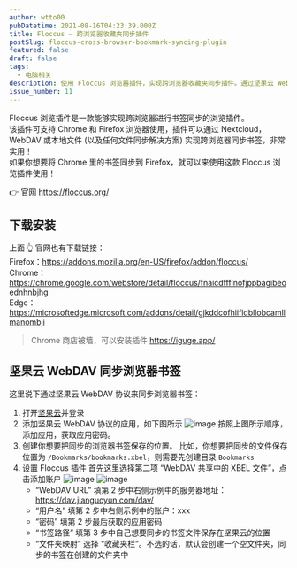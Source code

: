 ```yaml
---
author: wtto00
pubDatetime: 2021-08-16T04:23:39.000Z
title: Floccus – 跨浏览器收藏夹同步插件
postSlug: floccus-cross-browser-bookmark-syncing-plugin
featured: false
draft: false
tags:
  - 电脑相关
description: 使用 Floccus 浏览器插件，实现跨浏览器收藏夹同步插件。通过坚果云 WebDAV 协议来同步浏览器书签
issue_number: 11
---
```


Floccus 浏览插件是一款能够实现跨浏览器进行书签同步的浏览插件。  
该插件可支持 Chrome 和 Firefox 浏览器使用，插件可以通过 Nextcloud，WebDAV 或本地文件 (以及任何文件同步解决方案) 实现跨浏览器同步书签，非常实用！  
如果你想要将 Chrome 里的书签同步到 Firefox，就可以来使用这款 Floccus 浏览插件使用！

👉 官网 <https://floccus.org/>

## 下载安装

上面 👆 官网也有下载链接：  
Firefox：<https://addons.mozilla.org/en-US/firefox/addon/floccus/>  
Chrome：<https://chrome.google.com/webstore/detail/floccus/fnaicdffflnofjppbagibeoednhnbjhg>  
Edge：<https://microsoftedge.microsoft.com/addons/detail/gjkddcofhiifldbllobcamllmanombji>

> Chrome 商店被墙，可以安装插件 <https://iguge.app/>

## 坚果云 WebDAV 同步浏览器书签

这里说下通过坚果云 WebDAV 协议来同步浏览器书签：

1. 打开[坚果云](https://www.jianguoyun.com/#/)并登录
1. 添加坚果云 WebDAV 协议的应用，如下图所示
   ![image](https://user-images.githubusercontent.com/30424139/105606716-edbb1000-5d92-11eb-93ce-6a87fb114bfd.png)
   按照上图所示顺序，添加应用，获取应用密码。
1. 创建你想要把同步的浏览器书签保存的位置。
   比如，你想要把同步的文件保存位置为 `/Bookmarks/bookmarks.xbel`，则需要先创建目录 `Bookmarks`
1. 设置 Floccus 插件
   首先这里选择第二项 “WebDAV 共享中的 XBEL 文件”，点击添加账户
   ![image](https://user-images.githubusercontent.com/30424139/105606942-ee07db00-5d93-11eb-8ba4-600eaefc02a4.png)
   ![image](https://user-images.githubusercontent.com/30424139/105607004-4343ec80-5d94-11eb-82f1-6284a9446746.png)
   - “WebDAV URL” 填第 2 步中右侧示例中的服务器地址：<https://dav.jianguoyun.com/dav/>
   - “用户名” 填第 2 步中右侧示例中的账户：xxx
   - “密码” 填第 2 步最后获取的应用密码
   - “书签路径” 填第 3 步中自己想要同步的书签文件保存在坚果云的位置
   - “文件夹映射” 选择 “收藏夹栏”。不选的话，默认会创建一个空文件夹，同步的书签在创建的文件夹中
